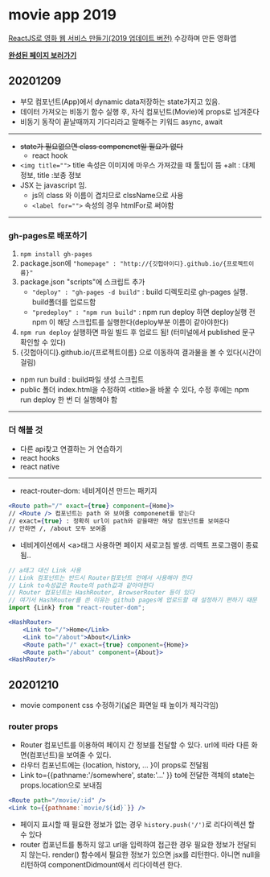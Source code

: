# movie app 2019

[ReactJS로 영화 웹 서비스 만들기(2019 업데이트 버전)](https://nomadcoders.co/react-fundamentals) 수강하며 만든 영화앱

[**완성된 페이지 보러가기**](https://jiyeon2.github.io/movie_app_2019)


## 20201209
- 부모 컴포넌트(App)에서 dynamic data저장하는 state가지고 있음. 
- 데이터 가져오는 비동기 함수 실행 후, 자식 컴포넌트(Movie)에 props로 넘겨준다
- 비동기 동작이 끝날때까지 기다리라고 말해주는 키워드 async, await
---
- ~~state가 필요없으면 class componenet일 필요가 없다~~
    + react hook
- ```<img title="">``` title 속성은 이미지에 마우스 가져갔을 때 툴팁이 뜸
    +alt : 대체 정보, title :보충 정보
- JSX 는 javascript 임. 
    + js의 class 와 이름이 겹치므로  clssName으로 사용
    + ```<label for="">``` 속성의 경우 htmlFor로 써야함
---


### gh-pages로 배포하기
1. ```npm install gh-pages```
2. package.json에 ```"homepage" : "http://{깃헙아이디}.github.io/{프로젝트이름}"```
3. package.json "scripts"에 스크립트 추가
    - ```"deploy" : "gh-pages -d build"``` : build 디렉토리로 gh-pages 실행. build폴더를 업로드함
    - ```"predeploy" : "npm run build"``` : npm run deploy 하면 deploy실행 전 npm 이 해당 스크립트를 실행한다(deploy부분 이름이 같아야한다)
4. ```npm run deploy``` 실행하면 파일 빌드 후 업로드 됨! (터미널에서 published 문구 확인할 수 있다)
5. {깃헙아이디}.github.io/{프로젝트이름} 으로 이동하여 결과물을 볼 수 있다(시간이 걸림)

- npm run build : build파일 생성 스크립트
- public 폴더 index.html을 수정하여 \<title\>을 바꿀 수 있다, 수정 후에는 npm run deploy 한 번 더 실행해야 함

---
### 더 해볼 것
- 다른 api찾고 연결하는 거 연습하기
- react hooks
- react native
---
- react-router-dom: 네비게이션 만드는 패키지
```jsx
<Route path="/" exact={true} component={Home}>
// <Route /> 컴포넌트는 path 와 보여줄 componenet를 받는다
// exact={true} : 정확히 url이 path와 같을때만 해당 컴포넌트를 보여준다
// 안하면 /, /about 모두 보여줌
```
- 네비게이션에서 \<a\>태그 사용하면 페이지 새로고침 발생. 리액트 프로그램이 종료됨..
```jsx
// a태그 대신 Link 사용
// Link 컴포넌트는 반드시 Router컴포넌트 안에서 사용해야 한다
// Link to속성값은 Route의 path값과 같아야한다
// Router 컴포넌트는 HashRouter, BrowserRouter 등이 있다
// 여기서 HashRouter를 쓴 이유는 github pages에 업로드할 때 설정하기 편하기 때문
import {Link} from "react-router-dom";

<HashRouter>
    <Link to="/">Home</Link> 
    <Link to="/about">About</Link>
    <Route path="/" exact={true} component={Home}>
    <Route path="/about" component={About}>
<HashRouter/>
```

## 20201210
- movie component css 수정하기(넓은 화면일 때 높이가 제각각임)

### router props
- Router 컴포넌트를 이용하여 페이지 간 정보를 전달할 수 있다. url에 따라 다른 화면(컴포넌트)을 보여줄 수 있다.
- 라우터 컴포넌트에는 {location, history, ... }이 props로 전달됨
- Link to={{pathname:'/somewhere', state:'...' }} to에 전달한 객체의 state는 props.location으로 보내짐
```jsx
<Route path="/movie/:id" /> 
<Link to={{pathname:`movie/${id}`}} /> 
```
- 페이지 표시할 때 필요한 정보가 없는 경우 ```history.push('/')```로 리다이렉션 할 수 있다
- router 컴포넌트를 통하지 않고 url을 입력하여 접근한 경우 필요한 정보가 전달되지 않는다. render() 함수에서 필요한 정보가 있으면 jsx를 리턴한다. 아니면 null을 리턴하여 componentDidmount에서 리다이렉션 한다.